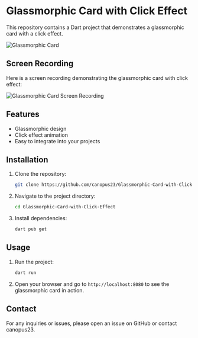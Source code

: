 # Glassmorphic Card with Click Effect

This repository contains a Dart project that demonstrates a glassmorphic card with a click effect.

![Glassmorphic Card](https://github.com/user-attachments/assets/a22c8c8b-f16b-4def-b01c-d25c01ae5b22)


## Screen Recording

Here is a screen recording demonstrating the glassmorphic card with click effect:

![Glassmorphic Card Screen Recording](https://github.com/user-attachments/assets/ec0612b6-f951-413f-b710-0fa827286764)

## Features

- Glassmorphic design
- Click effect animation
- Easy to integrate into your projects

## Installation

1. Clone the repository:
    ```bash
    git clone https://github.com/canopus23/Glassmorphic-Card-with-Click-Effect.git
    ```
2. Navigate to the project directory:
    ```bash
    cd Glassmorphic-Card-with-Click-Effect
    ```
3. Install dependencies:
    ```bash
    dart pub get
    ```

## Usage

1. Run the project:
    ```bash
    dart run
    ```

2. Open your browser and go to `http://localhost:8080` to see the glassmorphic card in action.

## Contact

For any inquiries or issues, please open an issue on GitHub or contact canopus23.
